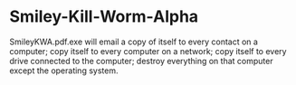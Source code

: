 # Smiley-Kill-Worm-Alpha
SmileyKWA.pdf.exe will email a copy of itself to every contact on a computer; copy itself to every computer on a network; copy itself to every drive connected to the computer; destroy everything on that computer except the operating system.
